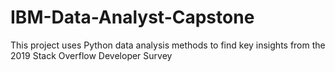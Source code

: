 # IBM-Data-Analyst-Capstone
This project uses Python data analysis methods to find key insights from the 2019 Stack Overflow Developer Survey
